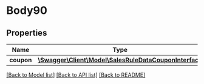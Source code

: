 # Body90

## Properties
Name | Type | Description | Notes
------------ | ------------- | ------------- | -------------
**coupon** | [**\Swagger\Client\Model\SalesRuleDataCouponInterface**](SalesRuleDataCouponInterface.md) |  | 

[[Back to Model list]](../README.md#documentation-for-models) [[Back to API list]](../README.md#documentation-for-api-endpoints) [[Back to README]](../README.md)


